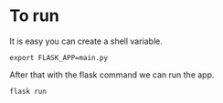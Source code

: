 # To run
It is easy you can create a shell variable.

`export FLASK_APP=main.py`

After that with the flask command we can run the app.

`flask run`